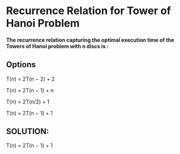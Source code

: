 
# Recurrence Relation for Tower of Hanoi Problem


#### The recurrence relation capturing the optimal execution time of the Towers of Hanoi problem with n discs is :

## Options

T(n) = 2T(n − 2) + 2

T(n) = 2T(n − 1) + n

T(n) = 2T(n/2) + 1

T(n) = 2T(n − 1) + 1

## SOLUTION:
T(n) = 2T(n − 1) + 1
